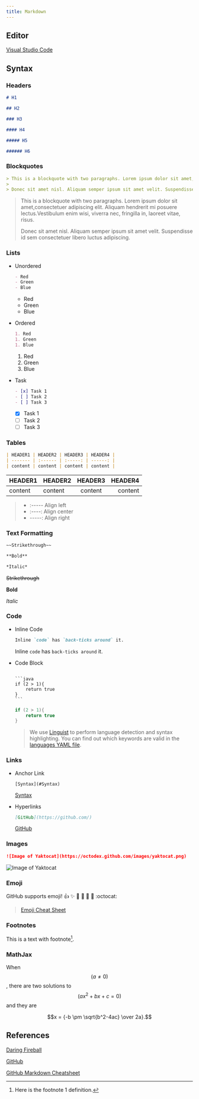```yaml
---
title: Markdown
---
```


## Editor

[Visual Studio Code](https://code.visualstudio.com/)

## Syntax

### Headers

```markdown
# H1

## H2

### H3

#### H4

##### H5

###### H6
```

### Blockquotes

```markdown
> This is a blockquote with two paragraphs. Lorem ipsum dolor sit amet,consectetuer adipiscing elit. Aliquam hendrerit mi posuere lectus.Vestibulum enim wisi, viverra nec, fringilla in, laoreet vitae, risus.
>
> Donec sit amet nisl. Aliquam semper ipsum sit amet velit. Suspendisse id sem consectetuer libero luctus adipiscing.
```

> This is a blockquote with two paragraphs. Lorem ipsum dolor sit amet,consectetuer adipiscing elit. Aliquam hendrerit mi posuere lectus.Vestibulum enim wisi, viverra nec, fringilla in, laoreet vitae, risus.
>
> Donec sit amet nisl. Aliquam semper ipsum sit amet velit. Suspendisse id sem consectetuer libero luctus adipiscing.

### Lists

- Unordered

  ```markdown
  - Red
  - Green
  - Blue
  ```

  - Red
  - Green
  - Blue

- Ordered

  ```markdown
  1. Red
  1. Green
  1. Blue
  ```

  1. Red
  1. Green
  1. Blue

- Task

  ```markdown
  - [x] Task 1
  - [ ] Task 2
  - [ ] Task 3
  ```

  - [x] Task 1
  - [ ] Task 2
  - [ ] Task 3

### Tables

```markdown
| HEADER1 | HEADER2 | HEADER3 | HEADER4 |
| ------- | :------ | :-----: | ------: |
| content | content | content | content |
```

| HEADER1 | HEADER2 | HEADER3 | HEADER4 |
| ------- | :------ | :-----: | ------: |
| content | content | content | content |

> - :----- Align left
> - :----: Align center
> - -----: Align right

### Text Formatting

```markdown
~~Strikethrough~~

**Bold**

*Italic*
```

~~Strikethrough~~

**Bold**

*Italic*

### Code

- Inline Code

  ```markdown
  Inline `code` has `back-ticks around` it.
  ```

  Inline `code` has `back-ticks around` it.

- Code Block

  <pre><code>
  ```java
  if (2 > 1){
      return true
  }
  ```
  </code></pre>

  ```java
  if (2 > 1){
      return true
  }
  ```

  > We use [Linguist](http://https://github.com/github/linguist) to perform language detection and syntax highlighting. You can find out which keywords are valid in the [languages YAML file](https://github.com/github/linguist/blob/master/lib/linguist/languages.yml).

### Links

- Anchor Link

  ```
  [Syntax](#Syntax)
  ```

  [Syntax](#Syntax)

- Hyperlinks

  ```markdown
  [GitHub](https://github.com/)
  ```

  [GitHub](https://github.com/)

### Images

```markdown
![Image of Yaktocat](https://octodex.github.com/images/yaktocat.png)
```

![Image of Yaktocat](https://octodex.github.com/images/yaktocat.png)

### Emoji

GitHub supports emoji!
:+1: :sparkles: :camel: :tada:
:rocket: :metal: :octocat:

> [Emoji Cheat Sheet](https://github.com/ikatyang/emoji-cheat-sheet/blob/master/README.md)

### Footnotes

This is a text with footnote[^1].

[^1]: Here is the footnote 1 definition.

### MathJax

When $$(a \ne 0)$$, there are two solutions to $$(ax^2 + bx + c = 0)$$ and they are

$$x = {-b \pm \sqrt{b^2-4ac} \over 2a}.$$

## References

[Daring Fireball](https://daringfireball.net/projects/markdown/syntax)

[GitHub](https://guides.github.com/features/mastering-markdown/)

[GitHub Markdown Cheatsheet](https://guides.github.com/pdfs/markdown-cheatsheet-online.pdf)
